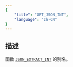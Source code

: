 ```yaml
---
{
    "title": "GET_JSON_INT",
    "language": "zh-CN"
}
---
```


## 描述

函数 [`JSON_EXTRACT_INT`](./json-extract-int.md) 的别名。
